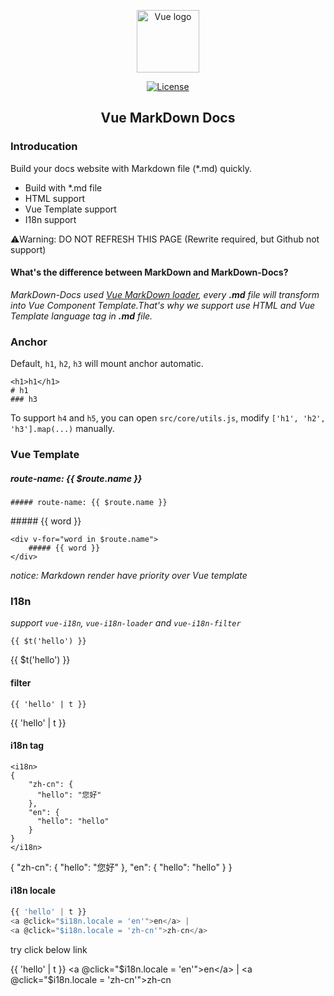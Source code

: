 <p align="center"><a href="https://vuejs.org" target="_blank" rel="noopener noreferrer"><img width="100" src="https://vuejs.org/images/logo.png" alt="Vue logo"></a></p>

<p align="center">
<a href="https://www.npmjs.com/package/vue-markdown-docs"><img src="https://img.shields.io/npm/l/vue-markdown-docs.svg" alt="License"></a>
</p>

<h2 align="center">Vue MarkDown Docs</h2>

### Introducation

Build your docs website with Markdown file (*.md) quickly.

- Build with *.md file
- HTML support
- Vue Template support
- I18n support

⚠️Warning: DO NOT REFRESH THIS PAGE (Rewrite required, but Github not support)

#### What's the difference between MarkDown and MarkDown-Docs?

*MarkDown-Docs used [Vue MarkDown loader](https://github.com/chiaweilee/vue-markdown-docs), every **.md** file will transform into Vue Component Template.That's why we support use HTML and Vue Template language tag in **.md** file.*

### Anchor

Default, `h1`, `h2`, `h3` will mount anchor automatic.

```
<h1>h1</h1>
# h1
### h3
```

To support `h4` and `h5`, you can open `src/core/utils.js`, modify `['h1', 'h2', 'h3'].map(...)` manually.

### Vue Template

##### route-name: {{ $route.name }}

```
##### route-name: {{ $route.name }}
```

<div v-for="word in $route.name">
    ##### {{ word }}
</div>

```
<div v-for="word in $route.name">
    ##### {{ word }}
</div>
```

*notice: Markdown render have priority over Vue template*

### I18n

*support `vue-i18n`, `vue-i18n-loader` and `vue-i18n-filter`*

```
{{ $t('hello') }}
```

{{ $t('hello') }}

#### filter

```
{{ 'hello' | t }}
```

{{ 'hello' | t }}

#### i18n tag

```
<i18n>
{
    "zh-cn": {
      "hello": "您好"
    },
    "en": {
      "hello": "hello"
    }
}
</i18n>
```
<i18n>
{
    "zh-cn": {
      "hello": "您好"
    },
    "en": {
      "hello": "hello"
    }
}
</i18n>

#### i18n locale

```vue.js
{{ 'hello' | t }}
<a @click="$i18n.locale = 'en'">en</a> |
<a @click="$i18n.locale = 'zh-cn'">zh-cn</a>
```

try click below link

{{ 'hello' | t }}
<a @click="$i18n.locale = 'en'">en</a> |
<a @click="$i18n.locale = 'zh-cn'">zh-cn</a>
